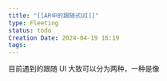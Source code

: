 ```yaml
---
title: "[[AR中的跟随式UI]]"
type: Fleeting
status: todo
Creation Date: 2024-04-19 16:19
tags:
---
```

目前遇到的跟随 UI 大致可以分为两种，一种是像